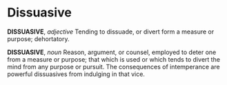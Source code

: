 # Dissuasive

**DISSUASIVE**, _adjective_ Tending to dissuade, or divert form a measure or purpose; dehortatory.

**DISSUASIVE**, _noun_ Reason, argument, or counsel, employed to deter one from a measure or purpose; that which is used or which tends to divert the mind from any purpose or pursuit. The consequences of intemperance are powerful dissuasives from indulging in that vice.
